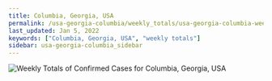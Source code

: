 ```yaml
---
title: Columbia, Georgia, USA
permalink: /usa-georgia-columbia/weekly_totals/usa-georgia-columbia-weekly_totals.html
last_updated: Jan 5, 2022
keywords: ["Columbia, Georgia, USA", "weekly totals"]
sidebar: usa-georgia-columbia_sidebar
---
```


![Weekly Totals of Confirmed Cases for Columbia, Georgia, USA](/covid_tracker/images/graphs/usa-georgia-columbia-weekly_totals_graph.png)
